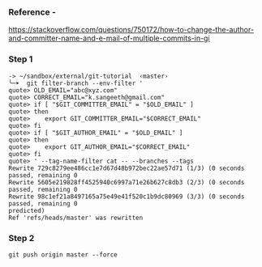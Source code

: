 ### Reference -
https://stackoverflow.com/questions/750172/how-to-change-the-author-and-committer-name-and-e-mail-of-multiple-commits-in-gi


### Step 1

```
-> ~/sandbox/external/git-tutorial  ‹master›
╰─➤  git filter-branch --env-filter '
quote> OLD_EMAIL="abc@xyz.com"
quote> CORRECT_EMAIL="k.sangeeth@gmail.com"
quote> if [ "$GIT_COMMITTER_EMAIL" = "$OLD_EMAIL" ]
quote> then
quote>    export GIT_COMMITTER_EMAIL="$CORRECT_EMAIL"
quote> fi
quote> if [ "$GIT_AUTHOR_EMAIL" = "$OLD_EMAIL" ]
quote> then
quote>    export GIT_AUTHOR_EMAIL="$CORRECT_EMAIL"
quote> fi
quote> ' --tag-name-filter cat -- --branches --tags
Rewrite 729c8279ee486cc1e7d67d48b972bec22ae57d71 (1/3) (0 seconds passed, remaining 0 
Rewrite 5605e219828ff4525940c6997a71e26b627c8db3 (2/3) (0 seconds passed, remaining 0 
Rewrite 98c1ef21a8497165a75e49e41f520c1b9dc80969 (3/3) (0 seconds passed, remaining 0 
predicted)
Ref 'refs/heads/master' was rewritten
```

### Step 2

```
git push origin master --force
```

